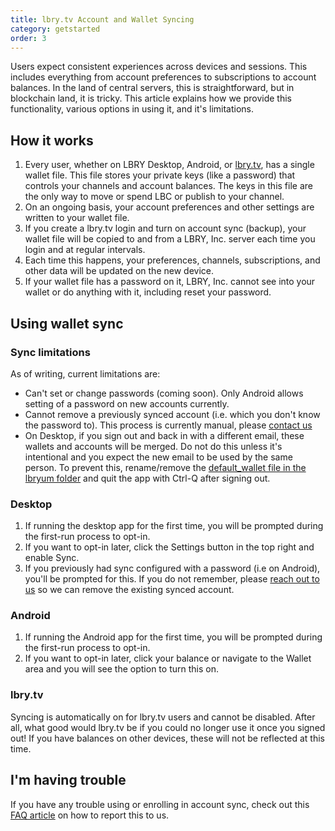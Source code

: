 ```yaml
---
title: lbry.tv Account and Wallet Syncing
category: getstarted
order: 3
---
```

Users expect consistent experiences across devices and sessions. This includes everything from account preferences to subscriptions to account balances. In the land of central servers, this is straightforward, but in blockchain land, it is tricky. This article explains how we provide this functionality, various options in using it, and it's limitations.

## How it works
1. Every user, whether on LBRY Desktop, Android, or [lbry.tv](https://lbry.tv), has a single wallet file. This file stores your private keys (like a password) that controls your channels and account balances. The keys in this file are the only way to move or spend LBC or publish to your channel.
1. On an ongoing basis, your account preferences and other settings are written to your wallet file.
1. If you create a lbry.tv login and turn on account sync (backup), your wallet file will be copied to and from a LBRY, Inc. server each time you login and at regular intervals.
1. Each time this happens, your preferences, channels, subscriptions, and other data will be updated on the new device.
1. If your wallet file has a password on it, LBRY, Inc. cannot see into your wallet or do anything with it, including reset your password.

## Using wallet sync
### Sync limitations
As of writing, current limitations are:
- Can't set or change passwords (coming soon). Only Android allows setting of a password on new accounts currently.
- Cannot remove a previously synced account (i.e. which you don't know the password to). This process is currently manual, please [contact us](/faq/support)
- On Desktop, if you sign out and back in with a different email, these wallets and accounts will be merged. Do not do this unless it's intentional and you expect the new email to be used by the same person. To prevent this, rename/remove the [default_wallet file in the lbryum folder](/faq/lbry-directories) and quit the app with Ctrl-Q after signing out.

### Desktop
1. If running the desktop app for the first time, you will be prompted during the first-run process to opt-in.
1. If you want to opt-in later, click the Settings button in the top right and enable Sync.
1. If you previously had sync configured with a password (i.e on Android), you'll be prompted for this. If you do not remember, please [reach out to us](mailto:hello@lbry.com) so we can remove the existing synced account.

### Android
1. If running the Android app for the first time, you will be prompted during the first-run process to opt-in.
1. If you want to opt-in later, click your balance or navigate to the Wallet area and you will see the option to turn this on.

### lbry.tv
Syncing is automatically on for lbry.tv users and cannot be disabled. After all, what good would lbry.tv be if you could no longer use it once you signed out! If you have balances on other devices, these will not be reflected at this time.  

## I'm having trouble
If you have any trouble using or enrolling in account sync, check out this [FAQ article](/faq/how-to-report-bugs) on how to report this to us.
